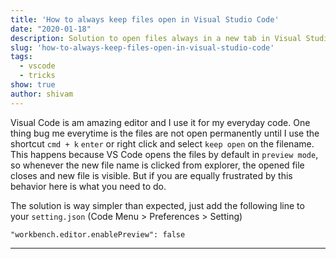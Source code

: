 ```yaml
---
title: 'How to always keep files open in Visual Studio Code'
date: "2020-01-18"
description: Solution to open files always in a new tab in Visual Studio Code
slug: 'how-to-always-keep-files-open-in-visual-studio-code'
tags:
  - vscode
  - tricks
show: true
author: shivam
---
```



Visual Code is am amazing editor and I use it for my everyday code. One thing bug me everytime is the files are not open permanently until I use the shortcut `cmd + k` `enter` or right click and select `keep open` on the filename. This happens because VS Code opens the files by default in `preview mode`, so whenever the new file name is clicked from explorer, the opened file closes and new file is visible.
But if you are equally frustrated by this behavior here is what you need to do. 

The solution is way simpler than expected, just add the following line to your  `setting.json`
(Code Menu > Preferences > Setting)


```code
"workbench.editor.enablePreview": false
```

---

